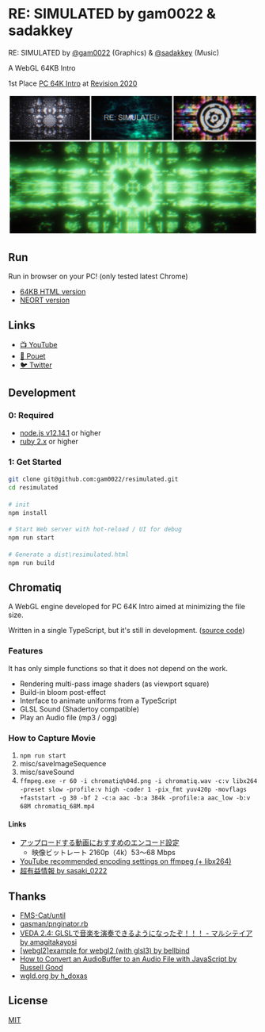 # RE: SIMULATED by gam0022 & sadakkey

RE: SIMULATED by [@gam0022](https://twitter.com/gam0022) (Graphics) & [@sadakkey](https://twitter.com/sadakkey) (Music)

A WebGL 64KB Intro

1st Place [PC 64K Intro](https://2020.revision-party.net/competitions/pc-competitions) at [Revision 2020](https://2020.revision-party.net/start)

![resimulated-collage.jpg](resimulated-collage.jpg)

## Run

Run in browser on your PC! (only tested latest Chrome)

- [64KB HTML version](https://gam0022.net/webgl/64k-intro_resimulated.html)
- [NEORT version](https://neort.io/art/bqa4pgs3p9f6qoqnmujg)

## Links

- [:tv: YouTube](https://youtu.be/tirAdWbceak)
- [:speech_balloon: Pouet](https://www.pouet.net/prod.php?which=85260)
- [:bird: Twitter](https://twitter.com/gam0022/status/1249658268319768576)

## Development

### 0: Required

- [node.js v12.14.1](https://nodejs.org/ja/) or higher
- [ruby 2.x](https://www.ruby-lang.org/ja/downloads/) or higher

### 1: Get Started

```sh
git clone git@github.com:gam0022/resimulated.git
cd resimulated

# init
npm install

# Start Web server with hot-reload / UI for debug
npm run start

# Generate a dist\resimulated.html
npm run build
```

## Chromatiq

A WebGL engine developed for PC 64K Intro aimed at minimizing the file size.

Written in a single TypeScript, but it's still in development. ([source code](https://github.com/gam0022/resimulated/blob/master/src/chromatiq.ts))

### Features

It has only simple functions so that it does not depend on the work.

- Rendering multi-pass image shaders (as viewport square)
- Build-in bloom post-effect
- Interface to animate uniforms from a TypeScript
- GLSL Sound (Shadertoy compatible)
- Play an Audio file (mp3 / ogg)

### How to Capture Movie

1. `npm run start`
2. misc/saveImageSequence
3. misc/saveSound
4. `ffmpeg.exe -r 60 -i chromatiq%04d.png -i chromatiq.wav -c:v libx264 -preset slow -profile:v high -coder 1 -pix_fmt yuv420p -movflags +faststart -g 30 -bf 2 -c:a aac -b:a 384k -profile:a aac_low -b:v 68M chromatiq_68M.mp4`

#### Links

- [アップロードする動画におすすめのエンコード設定](https://support.google.com/youtube/answer/1722171?hl=ja)
    - 映像ビットレート 2160p（4k）53～68 Mbps
- [YouTube recommended encoding settings on ffmpeg (+ libx264)](https://gist.github.com/mikoim/27e4e0dc64e384adbcb91ff10a2d3678)
- [超有益情報 by sasaki_0222](https://twitter.com/sasaki_0222/status/1248910333835530241)

## Thanks

- [FMS-Cat/until](https://github.com/FMS-Cat/until)
- [gasman/pnginator.rb](https://gist.github.com/gasman/2560551)
- [VEDA 2.4: GLSLで音楽を演奏できるようになったぞ！！！ - マルシテイア by amagitakayosi](https://blog.amagi.dev/entry/veda-sound)
- [[webgl2]example for webgl2 (with glsl3) by bellbind](https://gist.github.com/bellbind/8c98bb86cfd064d944312b09b98af1b9)
- [How to Convert an AudioBuffer to an Audio File with JavaScript by Russell Good](https://www.russellgood.com/how-to-convert-audiobuffer-to-audio-file/)
- [wgld.org by h_doxas](https://wgld.org/)

## License

[MIT](LICENSE)